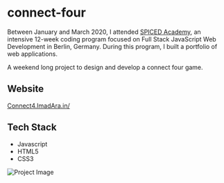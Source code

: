 # connect-four
Between January and March 2020, I attended <a href="http://www.spiced-academy.com/" target="_blank">SPICED Academy</a>, an intensive 12-week coding program focused on Full Stack JavaScript Web Development in Berlin, Germany. During this program, I built a portfolio of web applications.

A weekend long project to design and develop a connect four game. 
## Website 
<a href="http://connect4.imadara.in/" target="_blank">Connect4.ImadAra.in/</a>

## Tech Stack
 * Javascript
 * HTML5
 * CSS3

![Project Image](https://github.com/imadarai/connect-four/blob/master/connectfour.gif?raw=true)
